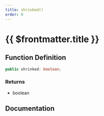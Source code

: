 ```yaml
---
title: shrinked()
order: 0
---
```


# {{ $frontmatter.title }}

<!--@include: ./shrinked_partial_header.md-->

## Function Definition

```ts
public shrinked: boolean;
```

### Returns

* boolean

## Documentation

<!--@include: ./shrinked_partial_footer.md-->
